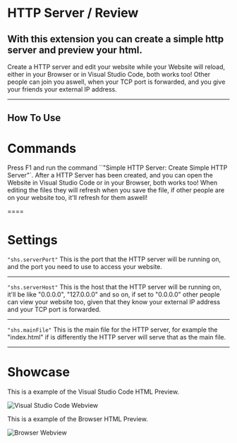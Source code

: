 

# HTTP Server / Review

## With this extension you can create a simple http server and preview your html.

Create a HTTP server and edit your website while your Website will reload, either in your Browser or in Visual Studio Code, both works too!
Other people can join you aswell, when your TCP port is forwarded, and you give your friends your external IP address.

***

## How To Use

# Commands
Press F1 and run the command ``"Simple HTTP Server: Create Simple HTTP Server"`.
After a HTTP Server has been created, and you can open the Website in Visual Studio Code or in your Browser, both works too!
When editing the files they will refresh when you save the file, if other people are on your website too, it'll refresh for them aswell!

====

# Settings

`"shs.serverPort"` This is the port that the HTTP server will be running on, and the port you need to use to access your website.

------

`"shs.serverHost"` This is the host that the HTTP server will be running on, it'll be like "0.0.0.0", "127.0.0.0" and so on, if set to "0.0.0.0" other people can view your website too, given that they know your external IP address and your TCP port is forwarded.

------

`"shs.mainFile"` This is the main file for the HTTP server, for example the "index.html" if is differently the HTTP server will serve that as the main file.

***

# Showcase

This is a example of the Visual Studio Code HTML Preview.

![Visual Studio Code Webview](https://i.imgur.com/63Z7gkn.gif)

This is a example of the Browser HTML Preview.

![Browser Webview](https://i.imgur.com/dKUWYI8.gif)
